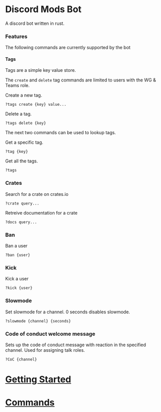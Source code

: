 # Discord Mods Bot
A discord bot written in rust.  

### Features
The following commands are currently supported by the bot

#### Tags
Tags are a simple key value store.  

The `create` and `delete` tag commands are limited to users with the WG & Teams
role.  

Create a new tag.
```
?tags create {key} value...
```

Delete a tag. 
```
?tags delete {key}
```

The next two commands can be used to lookup tags.  

Get a specific tag.
```
?tag {key}
```

Get all the tags.
```
?tags
```

### Crates
Search for a crate on crates.io
```
?crate query...
```
Retreive documentation for a crate
```
?docs query...
```

### Ban
Ban a user
```
?ban {user}

```
### Kick
Kick a user
```
?kick {user}
```
### Slowmode
Set slowmode for a channel.  0 seconds disables slowmode.  
```
?slowmode {channel} {seconds}
```

### Code of conduct welcome message
Sets up the code of conduct message with reaction in the specified channel.
Used for assigning talk roles.  
```
?CoC {channel}
```
# [Getting Started](GETTING_STARTED.md)
# [Commands](COMMANDS.md)

